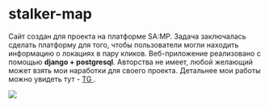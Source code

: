 # stalker-map
Сайт создан для проекта на платформе SA:MP. Задача заключалась сделать платформу для того, чтобы пользователи могли находить информацию о локациях в пару кликов. Веб-приложение реализовано с помощью <b>django + postgresql</b>. Авторства не имеет, любой желающий может взять мои наработки для своего проекта. Детальнее мои работы можно увидеть тут - <a href="https://t.me/casimiro_code"> TG </a>.

<img src="https://www.enterprisedb.com/sites/default/files/django_1.png">





